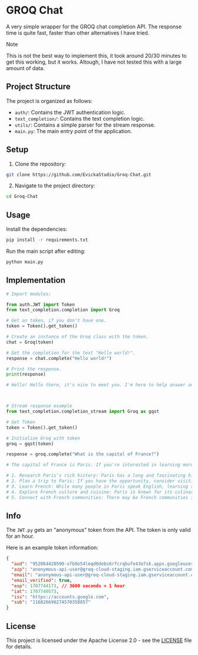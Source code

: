 # GROQ Chat

A very simple wrapper for the GROQ chat completion API. The response time is quite fast, faster than other alternatives I have tried.

> [!NOTE]
> This is not the best way to implement this, it took around 20/30 minutes to get this working, but it works. Altough, I have not tested this with a large amount of data.

## Project Structure

The project is organized as follows:

- `auth/`: Contains the JWT authentication logic.
- `text_completion/`: Contains the text completion logic.
- `utils/`: Contains a simple parser for the stream response.
- `main.py`: The main entry point of the application.

## Setup

1. Clone the repository:

```sh
git clone https://github.com/EvickaStudio/Groq-Chat.git
```

2. Navigate to the project directory:

```sh
cd Groq-Chat
```

## Usage

Install the dependencies:

```sh
pip install -r requirements.txt
```

Run the main script after editing:

```sh
python main.py
```

## Implementation

```python
# Import modules:

from auth.JWT import Token
from text_completion.completion import Groq

# Get an token, if you don't have one.
token = Token().get_token()

# Create an instance of the Groq class with the token.
chat = Groq(token)

# Get the completion for the text "Hello world!".
response = chat.complete("Hello world!")

# Print the response.
print(response)

# Hello! Hello there, it's nice to meet you. I'm here to help answer any questions you have to the best of my ability. Do you have a specific question about a particular topic you'd like me to answer? I'm here to help, so let me know how I can assist you today.



# Stream response example
from text_completion.completion_stream import Groq as gqst

# Get Token
token = Token().get_token()

# Initialize Groq with token
groq = gqst(token)

response = groq.complete("What is the capital of France?")

# The capital of France is Paris. If you're interested in learning more about Paris, here are some actionable steps you can take:

# 1. Research Paris's rich history: Paris has a long and fascinating history that has played a significant role in shaping Western civilization. You can start by reading books or articles about Paris's history, or visiting websites dedicated to the city's past.
# 2. Plan a trip to Paris: If you have the opportunity, consider visiting Paris and experiencing its culture and history firsthand. There are many travel guides and websites that can help you plan your trip, including information on flights, accommodations, and attractions.
# 3. Learn French: While many people in Paris speak English, learning some basic French can enhance your experience and show respect for the local culture. There are many resources available for learning French, including language courses, apps, and online resources.
# 4. Explore French culture and cuisine: Paris is known for its culinary traditions, including croissants, baguettes, and escargot. You can try making some French dishes at home, or visit a French restaurant in your area to sample the cuisine.
# 5. Connect with French communities: There may be French communities in your area that you can connect with to learn more about the culture and practice your language skills. Consider joining a French club or group, or attending French cultural events in your community.
```

## Info

The `JWT.py` gets an "anonymous" token from the API. The token is only valid for an hour.

Here is an example token information:

```json
{
  "aud": "952064420590-sfb8o54leqd0debs6rfcrqbufe43e7sk.apps.googleusercontent.com",
  "azp": "anonymous-api-user@groq-cloud-staging.iam.gserviceaccount.com",
  "email": "anonymous-api-user@groq-cloud-staging.iam.gserviceaccount.com",
  "email_verified": true,
  "exp": 1707744173, // 3600 seconds = 1 hour
  "iat": 1707740573,
  "iss": "https://accounts.google.com",
  "sub": "116826696274570358857"
}
```

## License

This project is licensed under the Apache License 2.0 - see the [LICENSE](LICENSE) file for details.
